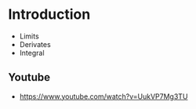 # Introduction
- Limits
- Derivates
- Integral

## Youtube
- https://www.youtube.com/watch?v=UukVP7Mg3TU
